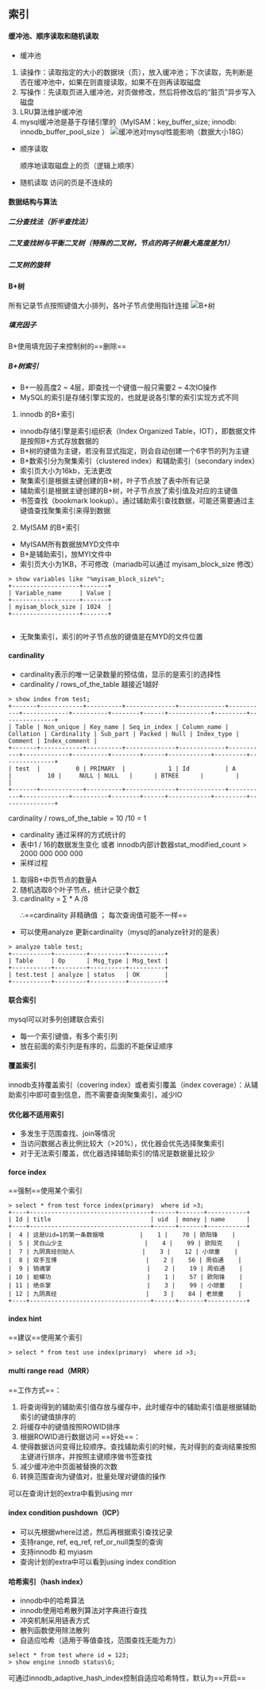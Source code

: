 ## 索引
#### 缓冲池、顺序读取和随机读取
- 缓冲池
1. 读操作：读取指定的大小的数据块（页），放入缓冲池；下次读取，先判断是否在缓冲池中，如果在则直接读取，如果不在则再读取磁盘
2. 写操作：先读取页进入缓冲池，对页做修改，然后将修改后的“脏页”异步写入磁盘
3. LRU算法维护缓冲池
4. mysql缓冲池是基于存储引擎的（MyISAM：key_buffer_size;   innodb: innodb_buffer_pool_size ）
![缓冲池对mysql性能影响（数据大小18G）](https://github.com/ermaot/notes/blob/master/mysql/002DB%E5%9F%BA%E7%A1%80%E7%90%86%E8%AE%BA/pic/%E7%B4%A2%E5%BC%951-%E7%BC%93%E5%86%B2%E6%B1%A0%E5%AF%B9mysql%E6%80%A7%E8%83%BD%E5%BD%B1%E5%93%8D.jpg)

- 顺序读取<p>
顺序地读取磁盘上的页（逻辑上顺序）
- 随机读取
访问的页是不连续的


#### 数据结构与算法
##### 二分查找法（折半查找法）
##### 二叉查找树与平衡二叉树（特殊的二叉树，节点的两子树最大高度差为1）
##### 二叉树的旋转


#### B+树
所有记录节点按照键值大小排列，各叶子节点使用指针连接
![B+树](https://github.com/ermaot/notes/blob/master/mysql/002DB%E5%9F%BA%E7%A1%80%E7%90%86%E8%AE%BA/pic/%E7%B4%A2%E5%BC%952-B%2B%E6%A0%91.png)

##### 填充因子
B+使用填充因子来控制树的==删除==

##### B+树索引
- B+一般高度2 ~ 4层，即查找一个键值一般只需要2 ~ 4次IO操作
- MySQL的索引是存储引擎实现的，也就是说各引擎的索引实现方式不同
1. innodb 的B+索引
- innodb存储引擎是索引组织表（Index Organized Table，IOT），即数据文件是按照B+方式存放数据的
- B+树的键值为主键，若没有显式指定，则会自动创建一个6字节的列为主键
- B+数索引分为聚集索引（clustered index）和辅助索引（secondary index）
- 索引页大小为16kb，无法更改
- 聚集索引是根据主键创建的B+树，叶子节点放了表中所有记录
- 辅助索引是根据主键创建的B+树，叶子节点放了索引值及对应的主键值
- 书签查找（bookmark lookup）。通过辅助索引查找数据，可能还需要通过主键值查找聚集索引来得到数据
2. MyISAM 的B+索引
- MyISAM所有数据放MYD文件中
- B+是辅助索引，放MYI文件中
- 索引页大小为1KB，不可修改（mariadb可以通过 myisam_block_size 修改）

```
> show variables like "%myisam_block_size%";
+-------------------+-------+
| Variable_name     | Value |
+-------------------+-------+
| myisam_block_size | 1024  |
+-------------------+-------+


```

- 无聚集索引，索引的叶子节点放的键值是在MYD的文件位置


#### cardinality
- cardinality表示的唯一记录数量的预估值，显示的是索引的选择性
- cardinality / rows_of_the_table 越接近1越好

```
> show index from test;
+-------+------------+----------+--------------+-------------+-----------+-------------+----------+--------+------+------------+---------+---------------+
| Table | Non_unique | Key_name | Seq_in_index | Column_name | Collation | Cardinality | Sub_part | Packed | Null | Index_type | Comment | Index_comment |
+-------+------------+----------+--------------+-------------+-----------+-------------+----------+--------+------+------------+---------+---------------+
| test  |          0 | PRIMARY  |            1 | Id          | A         |          10 |     NULL | NULL   |      | BTREE      |         |               |
+-------+------------+----------+--------------+-------------+-----------+-------------+----------+--------+------+------------+---------+---------------+

```
cardinality / rows_of_the_table = 10 /10 = 1
- cardinality 通过采样的方式统计的
- 表中1 / 16的数据发生变化  或者 innodb内部计数器stat_modified_count > 2000 000 000 000
- 采样过程
1. 取得B+中页节点的数量A
2. 随机选取8个叶子节点，统计记录个数∑
3.  cardinality = ∑ * A /8<p>
∴==cardinality 非精确值 ； 每次查询值可能不一样==
- 可以使用analyze 更新cardinality（mysql的analyze针对的是表）

```
> analyze table test;
+-----------+---------+----------+----------+
| Table     | Op      | Msg_type | Msg_text |
+-----------+---------+----------+----------+
| test.test | analyze | status   | OK       |
+-----------+---------+----------+----------+

```


#### 联合索引
mysql可以对多列创建联合索引
- 每一个索引键值，有多个索引列
- 放在前面的索引列是有序的，后面的不能保证顺序

#### 覆盖索引
innodb支持覆盖索引（covering index）或者索引覆盖（index coverage）：从辅助索引中即可查到信息，而不需要查询聚集索引，减少IO

#### 优化器不适用索引
- 多发生于范围查找、join等情况
- 当访问数据占表比例比较大（>20%），优化器会优先选择聚集索引
- 对于无法索引覆盖，优化器选择辅助索引的情况是数据量比较少


#### force index
==强制==使用某个索引
```
> select * from test force index(primary)  where id >3;
+----+----------------------------------+------+-------+-----------+
| Id | title                            | uid  | money | name      |
+----+----------------------------------+------+-------+-----------+
|  4 | 这是Uid=1的第一条数据哦          |    1 |    70 | 欧阳锋    |
|  5 | 灵白山少主                       |    4 |    99 | 欧阳克    |
|  7 | 九阴真经创始人                   |    3 |    12 | 小顽童    |
|  8 | 双手互博                         |    2 |    56 | 周伯通    |
|  9 | 销魂掌                           |    2 |    19 | 周伯通    |
| 10 | 蛤蟆功                           |    1 |    57 | 欧阳锋    |
| 11 | 绝杀掌                           |    3 |    99 | 小顽童    |
| 12 | 九阴真经                         |    3 |    84 | 老顽童    |
+----+----------------------------------+------+-------+-----------+

```
#### index hint
==建议==使用某个索引
```
> select * from test use index(primary)  where id >3;
```

#### multi range read（MRR）
==工作方式==：
1. 将查询得到的辅助索引值存放与缓存中，此时缓存中的辅助索引值是根据辅助索引的键值排序的
2. 将缓存中的键值按照ROWID排序
3. 根据ROWID进行数据访问
==好处==：
1. 使得数据访问变得比较顺序。查找辅助索引的时候，先对得到的查询结果按照主键进行排序，并按照主键顺序做书签查找
2. 减少缓冲池中页面被替换的次数
3. 转换范围查询为键值对，批量处理对键值的操作

可以在查询计划的extra中看到using mrr

#### index condition pushdown（ICP）
- 可以先根据where过滤，然后再根据索引查找记录
- 支持range, ref, eq_ref, ref_or_null类型的查询
- 支持innodb 和 myiasm
- 查询计划的extra中可以看到using index condition

#### 哈希索引（hash index）
- innodb中的哈希算法
- innodb使用哈希散列算法对字典进行查找
- 冲突机制采用链表方式
- 散列函数使用除法散列
- 自适应哈希（适用于等值查找，范围查找无能为力）

```
select * from test where id = 123;
> show engine innodb status\G;
```
可通过innodb_adaptive_hash_index控制自适应哈希特性，默认为==开启==
